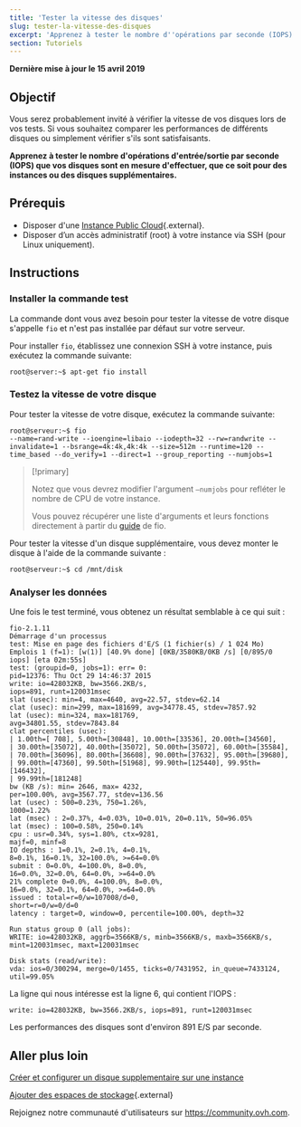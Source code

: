 ```yaml
---
title: 'Tester la vitesse des disques'
slug: tester-la-vitesse-des-disques
excerpt: 'Apprenez à tester le nombre d''opérations par seconde (IOPS) que vos disques sont en mesure d''effectuer'
section: Tutoriels
---
```


**Dernière mise à jour le 15 avril 2019**

## Objectif

Vous serez probablement invité à vérifier la vitesse de vos disques lors de vos tests. Si vous souhaitez comparer les performances de différents disques ou simplement vérifier s'ils sont satisfaisants.

**Apprenez à tester le nombre d'opérations d'entrée/sortie par seconde (IOPS) que vos disques sont en mesure d'effectuer, que ce soit pour des instances ou des disques supplémentaires.**

## Prérequis

- Disposer d'une [Instance Public Cloud]({ovh_www}/public-cloud/instances/){.external}.
- Disposer d’un accès administratif (root) à votre instance via SSH (pour Linux uniquement).

## Instructions

### Installer la commande test

La commande dont vous avez besoin pour tester la vitesse de votre disque s'appelle `fio` et n'est pas installée par défaut sur votre serveur.

Pour installer `fio`, établissez une connexion SSH à votre instance, puis exécutez la commande suivante:

```
root@server:~$ apt-get fio install
```

### Testez la vitesse de votre disque

Pour tester la vitesse de votre disque, exécutez la commande suivante:

```
root@serveur:~$ fio 
--name=rand-write --ioengine=libaio --iodepth=32 --rw=randwrite --invalidate=1 --bsrange=4k:4k,4k:4k --size=512m --runtime=120 --time_based --do_verify=1 --direct=1 --group_reporting --numjobs=1
```

> [!primary]
>
> Notez que vous devrez modifier l'argument `—numjobs` pour refléter le nombre de CPU de votre instance.
>
> Vous pouvez récupérer une liste d'arguments et leurs fonctions directement à partir du [guide](https://github.com/axboe/fio/blob/master/HOWTO) de fio.
>

Pour tester la vitesse d'un disque supplémentaire, vous devez monter le disque à l'aide de la commande suivante : 

```
root@serveur:~$ cd /mnt/disk
```

### Analyser les données

Une fois le test terminé, vous obtenez un résultat semblable à ce qui suit :

```
fio-2.1.11
Démarrage d'un processus
test: Mise en page des fichiers d'E/S (1 fichier(s) / 1 024 Mo)
Emplois 1 (f=1): [w(1)] [40.9% done] [0KB/3580KB/0KB /s] [0/895/0 iops] [eta 02m:55s]
test: (groupid=0, jobs=1): err= 0: 
pid=12376: Thu Oct 29 14:46:37 2015
write: io=428032KB, bw=3566.2KB/s, 
iops=891, runt=120031msec
slat (usec): min=4, max=4640, avg=22.57, stdev=62.14
clat (usec): min=299, max=181699, avg=34778.45, stdev=7857.92
lat (usec): min=324, max=181769, 
avg=34801.55, stdev=7843.84
clat percentiles (usec):
| 1.00th=[ 708], 5.00th=[30848], 10.00th=[33536], 20.00th=[34560],
| 30.00th=[35072], 40.00th=[35072], 50.00th=[35072], 60.00th=[35584],
| 70.00th=[36096], 80.00th=[36608], 90.00th=[37632], 95.00th=[39680],﻿
| 99.00th=[47360], 99.50th=[51968], 99.90th=[125440], 99.95th=[146432],
| 99.99th=[181248]
bw (KB /s): min= 2646, max= 4232, 
per=100.00%, avg=3567.77, stdev=136.56
lat (usec) : 500=0.23%, 750=1.26%, 
1000=1.22%
lat (msec) : 2=0.37%, 4=0.03%, 10=0.01%, 20=0.11%, 50=96.05%
lat (msec) : 100=0.58%, 250=0.14%
cpu : usr=0.34%, sys=1.80%, ctx=9281, 
majf=0, minf=8
IO depths : 1=0.1%, 2=0.1%, 4=0.1%, 
8=0.1%, 16=0.1%, 32=100.0%, >=64=0.0%
submit : 0=0.0%, 4=100.0%, 8=0.0%, 
16=0.0%, 32=0.0%, 64=0.0%, >=64=0.0%
21% complete 0=0.0%, 4=100.0%, 8=0.0%, 
16=0.0%, 32=0.1%, 64=0.0%, >=64=0.0%
issued : total=r=0/w=107008/d=0, 
short=r=0/w=0/d=0
latency : target=0, window=0, percentile=100.00%, depth=32

Run status group 0 (all jobs):
WRITE: io=428032KB, aggrb=3566KB/s, minb=3566KB/s, maxb=3566KB/s, 
mint=120031msec, maxt=120031msec

Disk stats (read/write):
vda: ios=0/300294, merge=0/1455, ticks=0/7431952, in_queue=7433124, 
util=99.05%
```

La ligne qui nous intéresse est la ligne 6, qui contient l'IOPS :

```
write: io=428032KB, bw=3566.2KB/s, iops=891, runt=120031msec
```

Les performances des disques sont d'environ 891 E/S par seconde.


## Aller plus loin

[Créer et configurer un disque supplementaire sur une instance](../creer-et-configurer-un-disque-supplementaire-sur-une-instance/)

[Ajouter des espaces de stockage](../ajouter-des-espaces-de-stockage/){.external}

Rejoignez notre communauté d'utilisateurs sur <https://community.ovh.com>.